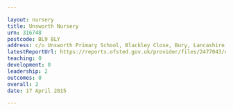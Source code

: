 ```yaml
---

layout: nursery
title: Unsworth Nursery
urn: 316748
postcode: BL9 8LY
address: c/o Unsworth Primary School, Blackley Close, Bury, Lancashire, BL9 8LY
latestReportUrl: https://reports.ofsted.gov.uk/provider/files/2477043/urn/316748.pdf
teaching: 0
development: 0
leadership: 2
outcomes: 0
overall: 2
date: 17 April 2015

---
```

